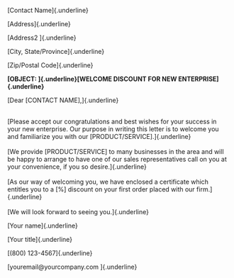 [Contact Name]{.underline}

[Address]{.underline}

[Address2 ]{.underline}

[City, State/Province]{.underline}

[Zip/Postal Code]{.underline}

**[OBJECT: ]{.underline}[WELCOME DISCOUNT FOR NEW
ENTERPRISE]{.underline}**

[Dear \[CONTACT NAME\],]{.underline}

\
[Please accept our congratulations and best wishes for your success in
your new enterprise. Our purpose in writing this letter is to welcome
you and familiarize you with our \[PRODUCT/SERVICE\].]{.underline}\
\
[We provide \[PRODUCT/SERVICE\] to many businesses in the area and will
be happy to arrange to have one of our sales representatives call on you
at your convenience, if you so desire.]{.underline}\
\
[As our way of welcoming you, we have enclosed a certificate which
entitles you to a \[%\] discount on your first order placed with our
firm.]{.underline}\
\
[We will look forward to seeing you.]{.underline}

[Your name]{.underline}

[Your title]{.underline}

[(800) 123-4567]{.underline}

[youremail\@yourcompany.com ]{.underline}
